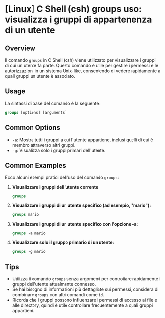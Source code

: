 # [Linux] C Shell (csh) groups uso: visualizza i gruppi di appartenenza di un utente

## Overview
Il comando `groups` in C Shell (csh) viene utilizzato per visualizzare i gruppi di cui un utente fa parte. Questo comando è utile per gestire i permessi e le autorizzazioni in un sistema Unix-like, consentendo di vedere rapidamente a quali gruppi un utente è associato.

## Usage
La sintassi di base del comando è la seguente:

```csh
groups [options] [arguments]
```

## Common Options
- `-a`: Mostra tutti i gruppi a cui l'utente appartiene, inclusi quelli di cui è membro attraverso altri gruppi.
- `-g`: Visualizza solo i gruppi primari dell'utente.

## Common Examples
Ecco alcuni esempi pratici dell'uso del comando `groups`:

1. **Visualizzare i gruppi dell'utente corrente:**
   ```csh
   groups
   ```

2. **Visualizzare i gruppi di un utente specifico (ad esempio, "mario"):**
   ```csh
   groups mario
   ```

3. **Visualizzare i gruppi di un utente specifico con l'opzione -a:**
   ```csh
   groups -a mario
   ```

4. **Visualizzare solo il gruppo primario di un utente:**
   ```csh
   groups -g mario
   ```

## Tips
- Utilizza il comando `groups` senza argomenti per controllare rapidamente i gruppi dell'utente attualmente connesso.
- Se hai bisogno di informazioni più dettagliate sui permessi, considera di combinare `groups` con altri comandi come `id`.
- Ricorda che i gruppi possono influenzare i permessi di accesso ai file e alle directory, quindi è utile controllare frequentemente a quali gruppi appartieni.